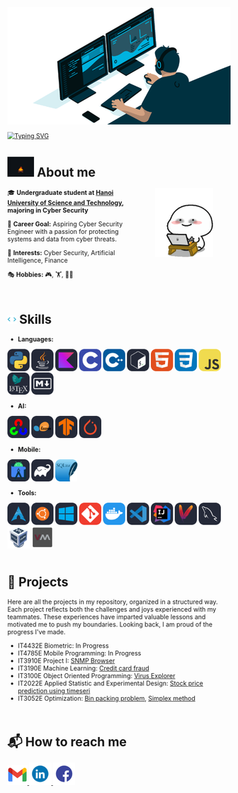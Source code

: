 ![MasterHead](images/Banner-crop.gif)

[![Typing SVG](https://readme-typing-svg.herokuapp.com?font=Fira+Code&weight=500&size=26&pause=1000&color=53B4FF&width=435&lines=Hi%2C+welcome+to+my+GitHub+%F0%9F%91%8B)](https://git.io/typing-svg)


# <img src="images/AboutMe.gif" alt="About me" width="60" > About me

<img align="right" alt="TypingGif" src="images/Typing.gif" width="130" hspace="40" />
<div>

🎓 **Undergraduate student at [Hanoi University of Science and Technology](https://soict.hust.edu.vn/), majoring in Cyber Security**

🎯 **Career Goal:** Aspiring Cyber Security Engineer with a passion for protecting 
systems and data from cyber threats.

🌟 **Interests:** Cyber Security, Artificial Intelligence, Finance

🎭 **Hobbies:** 🎮, 🏋️, 🚴‍♂️

</div>

<br>

# <img src="images/Skill.gif" width="20"> Skills

- **Languages:**

<div>
  <img src="images/Python-Dark.svg" alt="Python" width="50" height="50">
  <img src="images/Java-Dark.svg" alt="Java" width="50" height="50">
  <img src="images/Kotlin-Dark.svg" alt="Kotlin" width="50" height="50">
  <img src="images/C.svg" alt="C" width="50" height="50">
  <img src="images/CPP.svg" alt="C++" width="50" height="50">
  <img src="images/Bash-Dark.svg" alt="Bash" width="50" height="50">
  <img src="images/HTML.svg" alt="HTML" width="50" height="50">
  <img src="images/CSS.svg" alt="CSS" width="50" height="50">
  <img src="images/JavaScript.svg" alt="JavaScript" width="50" height="50">
  <img src="images/LaTeX-Dark.svg" alt="Latex" width="50" height="50">
  <img src="images/Markdown-Dark.svg" alt="MarkDown" width="50" height="50">
</div>

- **AI:**

<div>
  <img src="images/OpenCV-Dark.svg" alt="Open-CV" width="50" height="50">
  <img src="images/ScikitLearn-Dark.svg" alt="Scikit-learn" width="50" height="50">
  <img src="images/TensorFlow-Dark.svg" alt="Tensorflow" width="50" height="50">
  <img src="images/PyTorch-Dark.svg" alt="PyTorch" width="50" height="50">
</div>

- **Mobile:**

<div>
  <img src="images/AndroidStudio-Dark.svg" alt="Android Studio" width="50" height="50">
  <img src="images/Gradle-Dark.svg" alt="Gradle" width="50" height="50">
  <img src="images/SQLite.svg" alt="SQLite" width="50" height="50">
</div>


- **Tools:**

<div>
  <img src="images/Arch-Dark.svg" alt="Arch" width="50" height="50">
  <img src="images/Ubuntu-Dark.svg" alt="Ubuntu" width="50" height="50">
  <img src="images/Windows-Dark.svg" alt="Windows" width="50" height="50">
  <img src="images/Git.svg" alt="Git" width="50" height="50">
  <img src="images/Docker.svg" alt="Docker" width="50" height="50">
  <img src="images/VSCode-Dark.svg" alt="VSCode" width="50" height="50">
  <img src="images/Idea-Dark.svg" alt="Idea" width="50" height="50">
  <img src="images/Maven-Dark.svg" alt="Maven" width="50" height="50">
  <img src="images/MySQL-Dark.svg" alt="MySQL" width="50" height="50">
  <img src="images/VirtualBox.png" alt="VirtualBox" width="50" height="50">
  <img src="images/KVM.png" alt="VirtualBox" width="50" height="50">
</div>

<br>

# 🚀 Projects

Here are all the projects in my repository, organized in a structured way. Each project reflects both the challenges and joys 
experienced with my teammates. These experiences have imparted valuable 
lessons and motivated me to push my boundaries. Looking back, I am proud 
of the progress I've made.

- IT4432E Biometric: In Progress
- IT4785E Mobile Programming: In Progress
- IT3910E Project I: [SNMP Browser](https://github.com/chutrunganh/Project-I-Collect-SNMP-Data)
- IT3190E Machine Learning: [Credit card fraud](https://github.com/chutrunganh/Fraud-Credit-Card-Detection-Group-17.git)
- IT3100E Object Oriented Programming: [Virus Explorer](https://github.com/chutrunganh/OOP.20232.21.git)
- IT2022E Applied Statistic and Experimental Design: [Stock price prediction using timeseri](https://github.com/chutrunganh/Stock-Price-Prediction-Using-Time-Series.git)
- IT3052E Optimization: [Bin packing problem](https://github.com/chutrunganh/Optimization-Project-IT3052E.git), [Simplex method](https://github.com/chutrunganh/Simplex-Method.git)

<br>

# 📬 How to reach me

<div>
  <a href="mailto:chutrunganh04@gmail.com">
    <img height="45" alt="Gmail" src="images/gmail.png" />
  </a>
  <a href="https://www.linkedin.com/in/chu-trung-anh">
    <img height="50" alt="LinkedIn" src="images/LinkedIn.gif" />
  </a>
  <a href="https://www.facebook.com/profile.php?id=100045548761533">
    <img height="50" alt="Facebook" src="images/Facebook.gif" />
  </a>
</div>
